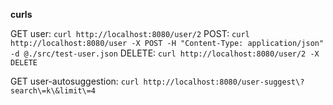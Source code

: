 **curls**

GET user: `curl http://localhost:8080/user/2`
POST: `curl http://localhost:8080/user -X POST -H "Content-Type: application/json" -d @./src/test-user.json`
DELETE: `curl http://localhost:8080/user/2 -X DELETE`

GET user-autosuggestion: `curl http://localhost:8080/user-suggest\?search\=k\&limit\=4`